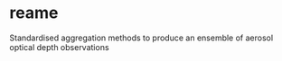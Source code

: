 # reame
Standardised aggregation methods to produce an ensemble of aerosol optical depth observations
